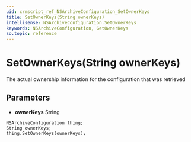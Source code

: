 ```yaml
---
uid: crmscript_ref_NSArchiveConfiguration_SetOwnerKeys
title: SetOwnerKeys(String ownerKeys)
intellisense: NSArchiveConfiguration.SetOwnerKeys
keywords: NSArchiveConfiguration, GetOwnerKeys
so.topic: reference
---
```


# SetOwnerKeys(String ownerKeys)

The actual ownership information for the configuration that was retrieved

## Parameters

* **ownerKeys** String

```crmscript
NSArchiveConfiguration thing;
String ownerKeys;
thing.SetOwnerKeys(ownerKeys);
```

